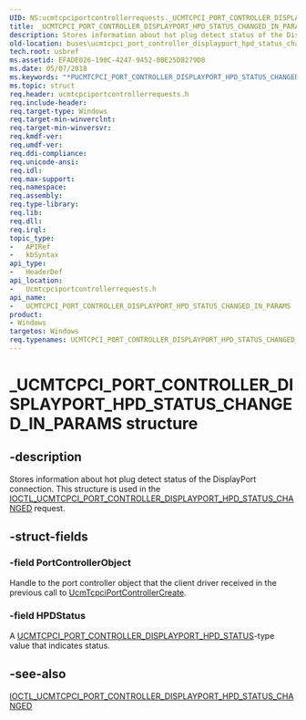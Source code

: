 ```yaml
---
UID: NS:ucmtcpciportcontrollerrequests._UCMTCPCI_PORT_CONTROLLER_DISPLAYPORT_HPD_STATUS_CHANGED_IN_PARAMS
title: _UCMTCPCI_PORT_CONTROLLER_DISPLAYPORT_HPD_STATUS_CHANGED_IN_PARAMS (ucmtcpciportcontrollerrequests.h)
description: Stores information about hot plug detect status of the DisplayPort connection. This structure is used in the IOCTL_UCMTCPCI_PORT_CONTROLLER_DISPLAYPORT_HPD_STATUS_CHANGED request.
old-location: buses\ucmtcpci_port_controller_displayport_hpd_status_changed_in_params.htm
tech.root: usbref
ms.assetid: EFADE026-190C-4247-9452-0BE25D8279D8
ms.date: 05/07/2018
ms.keywords: "*PUCMTCPCI_PORT_CONTROLLER_DISPLAYPORT_HPD_STATUS_CHANGED_IN_PARAMS, PUCMTCPCI_PORT_CONTROLLER_DISPLAYPORT_HPD_STATUS_CHANGED_IN_PARAMS, PUCMTCPCI_PORT_CONTROLLER_DISPLAYPORT_HPD_STATUS_CHANGED_IN_PARAMS structure pointer [Buses], UCMTCPCI_PORT_CONTROLLER_DISPLAYPORT_HPD_STATUS_CHANGED_IN_PARAMS, UCMTCPCI_PORT_CONTROLLER_DISPLAYPORT_HPD_STATUS_CHANGED_IN_PARAMS structure [Buses], _UCMTCPCI_PORT_CONTROLLER_DISPLAYPORT_HPD_STATUS_CHANGED_IN_PARAMS, buses.ucmtcpci_port_controller_displayport_hpd_status_changed_in_params, ucmtcpciportcontrollerrequests/PUCMTCPCI_PORT_CONTROLLER_DISPLAYPORT_HPD_STATUS_CHANGED_IN_PARAMS, ucmtcpciportcontrollerrequests/UCMTCPCI_PORT_CONTROLLER_DISPLAYPORT_HPD_STATUS_CHANGED_IN_PARAMS"
ms.topic: struct
req.header: ucmtcpciportcontrollerrequests.h
req.include-header: 
req.target-type: Windows
req.target-min-winverclnt: 
req.target-min-winversvr: 
req.kmdf-ver: 
req.umdf-ver: 
req.ddi-compliance: 
req.unicode-ansi: 
req.idl: 
req.max-support: 
req.namespace: 
req.assembly: 
req.type-library: 
req.lib: 
req.dll: 
req.irql: 
topic_type:
-	APIRef
-	kbSyntax
api_type:
-	HeaderDef
api_location:
-	Ucmtcpciportcontrollerrequests.h
api_name:
-	UCMTCPCI_PORT_CONTROLLER_DISPLAYPORT_HPD_STATUS_CHANGED_IN_PARAMS
product:
- Windows
targetos: Windows
req.typenames: UCMTCPCI_PORT_CONTROLLER_DISPLAYPORT_HPD_STATUS_CHANGED_IN_PARAMS, *PUCMTCPCI_PORT_CONTROLLER_DISPLAYPORT_HPD_STATUS_CHANGED_IN_PARAMS
---
```


# _UCMTCPCI_PORT_CONTROLLER_DISPLAYPORT_HPD_STATUS_CHANGED_IN_PARAMS structure


## -description


Stores information about hot plug detect status of the DisplayPort connection. This structure is used in the 
             <a href="https://msdn.microsoft.com/library/windows/hardware/mt805831">IOCTL_UCMTCPCI_PORT_CONTROLLER_DISPLAYPORT_HPD_STATUS_CHANGED</a>  request. 


## -struct-fields




### -field PortControllerObject

Handle to the port controller object that the client driver received in the previous call to <a href="https://msdn.microsoft.com/library/windows/hardware/mt805844">UcmTcpciPortControllerCreate</a>.


### -field HPDStatus

A <a href="https://msdn.microsoft.com/library/windows/hardware/mt805901">UCMTCPCI_PORT_CONTROLLER_DISPLAYPORT_HPD_STATUS</a>-type value that indicates status.


## -see-also




<a href="https://msdn.microsoft.com/library/windows/hardware/mt805831">IOCTL_UCMTCPCI_PORT_CONTROLLER_DISPLAYPORT_HPD_STATUS_CHANGED</a>
 

 

